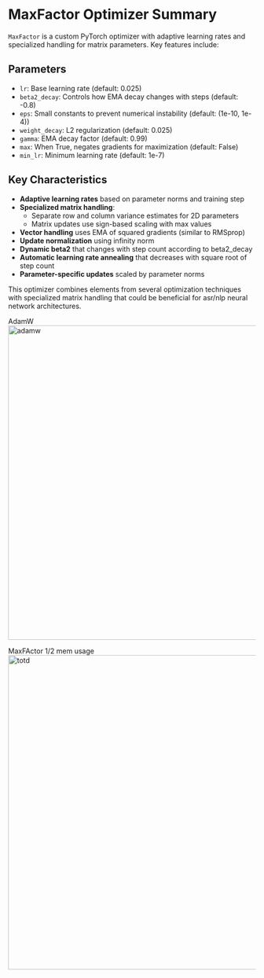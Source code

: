 # MaxFactor Optimizer Summary

`MaxFactor` is a custom PyTorch optimizer with adaptive learning rates and specialized handling for matrix parameters. Key features include:

## Parameters
- `lr`: Base learning rate (default: 0.025)
- `beta2_decay`: Controls how EMA decay changes with steps (default: -0.8)
- `eps`: Small constants to prevent numerical instability (default: (1e-10, 1e-4))
- `weight_decay`: L2 regularization (default: 0.025)
- `gamma`: EMA decay factor (default: 0.99)
- `max`: When True, negates gradients for maximization (default: False)
- `min_lr`: Minimum learning rate (default: 1e-7)

## Key Characteristics
- **Adaptive learning rates** based on parameter norms and training step
- **Specialized matrix handling**:
  - Separate row and column variance estimates for 2D parameters
  - Matrix updates use sign-based scaling with max values
- **Vector handling** uses EMA of squared gradients (similar to RMSprop)
- **Update normalization** using infinity norm
- **Dynamic beta2** that changes with step count according to beta2_decay
- **Automatic learning rate annealing** that decreases with square root of step count
- **Parameter-specific updates** scaled by parameter norms

This optimizer combines elements from several optimization techniques with specialized matrix handling that could be beneficial for asr/nlp neural network architectures.

AdamW
<img width="640" alt="adamw" src="https://github.com/user-attachments/assets/068e4b2a-b0f3-47f1-8c28-21d2b6b968d3" />

MaxFActor 1/2 mem usage
<img width="640" alt="totd" src="https://github.com/user-attachments/assets/f2bb09ea-566c-430e-bd09-0797af37a855" />


